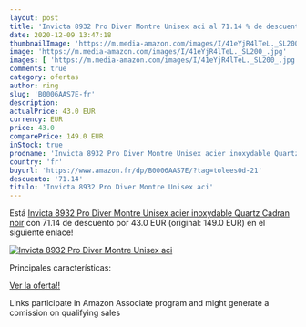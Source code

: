 ```yaml
---
layout: post
title: 'Invicta 8932 Pro Diver Montre Unisex aci al 71.14 % de descuento'
date: 2020-12-09 13:47:18
thumbnailImage: 'https://m.media-amazon.com/images/I/41eYjR4lTeL._SL200_.jpg'
image: 'https://m.media-amazon.com/images/I/41eYjR4lTeL._SL200_.jpg'
images: [ 'https://m.media-amazon.com/images/I/41eYjR4lTeL._SL200_.jpg' ]
comments: true
category: ofertas
author: ring
slug: 'B0006AAS7E-fr'
description:
actualPrice: 43.0 EUR
currency: EUR
price: 43.0
comparePrice: 149.0 EUR
inStock: true
prodname: 'Invicta 8932 Pro Diver Montre Unisex acier inoxydable Quartz Cadran noir'
country: 'fr'
buyurl: 'https://www.amazon.fr/dp/B0006AAS7E/?tag=tolees0d-21'
descuento: '71.14'
titulo: 'Invicta 8932 Pro Diver Montre Unisex aci'
---
```


Está [Invicta 8932 Pro Diver Montre Unisex acier inoxydable Quartz Cadran noir](https://www.amazon.fr/dp/B0006AAS7E/?tag=tolees0d-21) con 71.14 de descuento por 43.0 EUR (original: 149.0 EUR) en el siguiente enlace!

[![Invicta 8932 Pro Diver Montre Unisex aci](https://m.media-amazon.com/images/I/41eYjR4lTeL._SL200_.jpg)](https://www.amazon.fr/dp/B0006AAS7E/?tag=tolees0d-21)

Principales características:


[Ver la oferta!!](https://www.amazon.fr/dp/B0006AAS7E/?tag=tolees0d-21)

Links participate in Amazon Associate program and might generate a comission on qualifying sales


